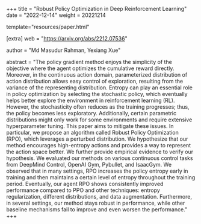 +++
title = "Robust Policy Optimization in Deep Reinforcement Learning"
date = "2022-12-14"
weight = 20221214

template="resources/paper.html"

[extra]
web = "https://arxiv.org/abs/2212.07536"

author = "Md Masudur Rahman, Yexiang Xue"

abstract = "The policy gradient method enjoys the simplicity of the objective where the agent optimizes the cumulative reward directly. Moreover, in the continuous action domain, parameterized distribution of action distribution allows easy control of exploration, resulting from the variance of the representing distribution. Entropy can play an essential role in policy optimization by selecting the stochastic policy, which eventually helps better explore the environment in reinforcement learning (RL). However, the stochasticity often reduces as the training progresses; thus, the policy becomes less exploratory. Additionally, certain parametric distributions might only work for some environments and require extensive hyperparameter tuning. This paper aims to mitigate these issues. In particular, we propose an algorithm called Robust Policy Optimization (RPO), which leverages a perturbed distribution. We hypothesize that our method encourages high-entropy actions and provides a way to represent the action space better. We further provide empirical evidence to verify our hypothesis. We evaluated our methods on various continuous control tasks from DeepMind Control, OpenAI Gym, Pybullet, and IsaacGym. We observed that in many settings, RPO increases the policy entropy early in training and then maintains a certain level of entropy throughout the training period. Eventually, our agent RPO shows consistently improved performance compared to PPO and other techniques: entropy regularization, different distributions, and data augmentation. Furthermore, in several settings, our method stays robust in performance, while other baseline mechanisms fail to improve and even worsen the performance."
+++